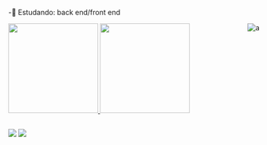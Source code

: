 -📘 Estudando: back end/front end

<div>
  <a href="https://github.com/rafaelmasselli">
  <img height="180em" src="https://github-readme-stats.vercel.app/api?username=rafaelmasselli&show_icons=false&theme=dark&include_all_commits=true&count_private=true"/>
  <img height="180em" src="https://github-readme-stats.vercel.app/api/top-langs/?username=rafaelmasselli&layout=compact&langs_count=7&theme=dark"/>
 <img align="right" alt="a" src='http://www.fapcom.edu.br/wp-content/uploads/2017/04/estudando.gif'
    </div>
 
 ##
 
<div>
  <a href="https://instagram.com/massellirafael" target="_blank"><img src="https://img.shields.io/badge/-Instagram-%23E4405F?style=for-the-badge&logo=instagram&logoColor=white" target="_blank"></a> 
<a href = "mailto:rafaelmasselli0@gmail.com"><img src=https://img.shields.io/badge/Gmail-D14836?style=for-the-badge&logo=gmail&logoColor=white
<div>

